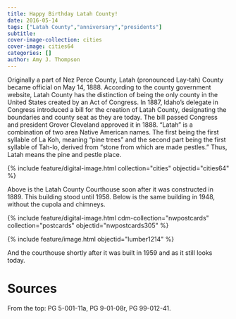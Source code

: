 ```yaml
---
title: Happy Birthday Latah County!
date: 2016-05-14
tags: ["Latah County","anniversary","presidents"]
subtitle: 
cover-image-collection: cities
cover-image: cities64
categories: []
author: Amy J. Thompson
---
```


Originally a part of Nez Perce County, Latah (pronounced Lay-tah) County became official on May 14, 1888. According to the county government website, Latah County has the distinction of being the only county in the United States created by an Act of Congress. In 1887, Idaho’s delegate in Congress introduced a bill for the creation of Latah County, designating the boundaries and county seat as they are today. The bill passed Congress and president Grover Cleveland approved it in 1888. “Latah” is a combination of two area Native American names. The first being the first syllable of La Koh, meaning “pine trees” and the second part being the first syllable of Tah-lo, derived from “stone from which are made pestles.” Thus, Latah means the pine and pestle place.

{% include feature/digital-image.html collection="cities" objectid="cities64" %}

Above is the Latah County Courthouse soon after it was constructed in 1889. This building stood until 1958.  Below is the same building in 1948, without the cupola and chimneys.

{% include feature/digital-image.html cdm-collection="nwpostcards" collection="postcards" objectid="nwpostcards305" %}

{% include feature/image.html objectid="lumber1214" %}

And the courthouse shortly after it was built in 1959 and as it still looks today. 

# Sources

From the top:  PG  5-001-11a, PG 9-01-08r, PG 99-012-41.